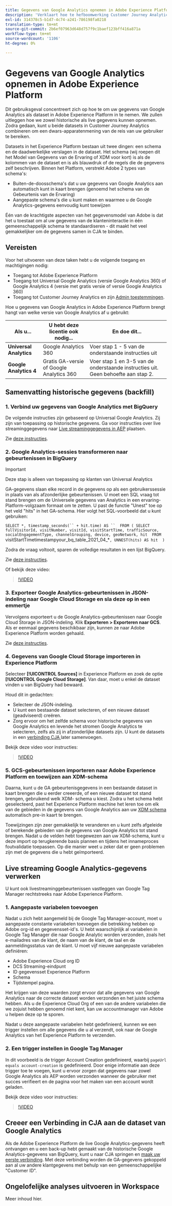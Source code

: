 ```yaml
---
title: Gegevens van Google Analytics opnemen in Adobe Experience Platform
description: 'Verklaart hoe te hefboomwerking Customer Journey Analytics (CJA) om uw Google Analytics en firebase gegevens in Adobe Experience Platform in te voeren. '
exl-id: 314378c5-b1d7-4c74-a241-786198fa0218
translation-type: tm+mt
source-git-commit: 2b6ef07963d648d757f9c1baef123bff416a871a
workflow-type: tm+mt
source-wordcount: '1106'
ht-degree: 0%

---
```



# Gegevens van Google Analytics opnemen in Adobe Experience Platform

Dit gebruiksgeval concentreert zich op hoe te om uw gegevens van Google Analytics als dataset in Adobe Experience Platform in te nemen. We zullen uitleggen hoe we zowel historische als live gegevens kunnen opnemen. Zodra gedaan, kunt u beide datasets in Customer Journey Analytics combineren om een dwars-apparatenmening van de reis van uw gebruiker te bereiken.

Datasets in het Experience Platform bestaan uit twee dingen: een schema en de daadwerkelijke verslagen in de dataset. Het schema (wij roepen dit het Model van Gegevens van de Ervaring of XDM voor kort) is als de kolommen van de dataset en is als blauwdruk of de regels die de gegevens zelf beschrijven. Binnen het Platform, verstrekt Adobe 2 types van schema&#39;s:

* Buiten-de-doosschema&#39;s dat u uw gegevens van Google Analytics aan automatisch kunt in kaart brengen (genoemd het schema van de Gebeurtenis van de Ervaring)
* Aangepaste schema&#39;s die u kunt maken en waarmee u de Google Analytics-gegevens eenvoudig kunt toewijzen

Één van de krachtigste aspecten van het gegevensmodel van Adobe is dat het u toestaat om al uw gegevens van de klanteninteractie in één gemeenschappelijk schema te standaardiseren - dit maakt het veel gemakkelijker om de gegevens samen in CJA te binden.

## Vereisten

Voor het uitvoeren van deze taken hebt u de volgende toegang en machtigingen nodig:

* Toegang tot Adobe Experience Platform
* Toegang tot Universal Google Analytics (versie Google Analytics 360) of Google Analytics 4 (versie met gratis versie of versie Google Analytics 360)
* Toegang tot Customer Journey Analytics en zijn [Admin toestemmingen](https://experienceleague.adobe.com/docs/analytics-platform/using/cja-overview/cja-overview.html?lang=en#admin-access-permissions).

Hoe u gegevens van Google Analytics in Adobe Experience Platform brengt hangt van welke versie van Google Analytics af u gebruikt:

| Als u... | U hebt deze licentie ook nodig... | En doe dit... |
| --- | --- | --- |
| **Universal Analytics** | Google Analytics 360 | Voer stap 1 - 5 van de onderstaande instructies uit |
| **Google Analytics 4** | Gratis GA-versie of Google Analytics 360 | Voer stap 1 en 3-5 van de onderstaande instructies uit. Geen behoefte aan stap 2. |

## Samenvatting historische gegevens (backfill)

### 1. Verbind uw gegevens van Google Analytics met BigQuery

De volgende instructies zijn gebaseerd op Universal Google Analytics. Zij zijn van toepassing op historische gegevens. Ga voor instructies over live streaminggegevens naar [Live streaminggegevens in AEP](https://experienceleague.adobe.com/docs/analytics-platform/using/cja-usecases/ga-to-cja.html?lang=en#ingest-live-streaming-google-analytics-data) plaatsen.

Zie [deze instructies](https://support.google.com/analytics/answer/3416092?hl=en).

### 2. Google Analytics-sessies transformeren naar gebeurtenissen in BigQuery

>[!IMPORTANT]
>
>Deze stap is alleen van toepassing op klanten van Universal Analytics

GA-gegevens slaan elke record in de gegevens op als een gebruikerssessie in plaats van als afzonderlijke gebeurtenissen. U moet een SQL vraag tot stand brengen om de Universele gegevens van Analytics in een ervaring-Platform-volgzaam formaat om te zetten. U past de functie &quot;Unest&quot; toe op het veld &quot;hits&quot; in het GA-schema. Hier volgt het SQL-voorbeeld dat u kunt gebruiken:

`SELECT
*,
timestamp_seconds(`` + hit.time) AS `` 
FROM
(
SELECT
fullVisitorId,
visitNumber,
visitId,
visitStartTime,
trafficSource,
socialEngagementType,
channelGrouping,
device,
geoNetwork,
hit 
FROM
`visitStartTimetimestampyour_bq_table_2021_04_*`,
UNNEST(hits) AS hit 
)`

Zodra de vraag voltooit, sparen de volledige resultaten in een lijst BigQuery.

Zie [deze instructies](https://support.google.com/analytics/answer/7029846?hl=en&amp;ref_topic=9359001#zippy=%2Cold-export-schema%2Cuse-this-script-to-migrate-existing-bigquery-datasets-from-the-old-export-schema-to-the-new-one%2Cscript-migration-scriptsql).

Of bekijk deze video:

>[!VIDEO](https://video.tv.adobe.com/v/332634)

### 3. Exporteer Google Analytics-gebeurtenissen in JSON-indeling naar Google Cloud Storage en sla deze op in een emmertje

Vervolgens exporteert u de Google Analytics-gebeurtenissen naar Google Cloud Storage in JSON-indeling. Klik **Exporteren > Exporteren naar GCS**. Als er eenmaal gegevens beschikbaar zijn, kunnen ze naar Adobe Experience Platform worden gehaald.

Zie [deze instructies](https://support.google.com/analytics/answer/3437719?hl=en&amp;ref_topic=3416089).

### 4. Gegevens van Google Cloud Storage importeren in Experience Platform

Selecteer **[!UICONTROL Sources]** in Experience Platform en zoek de optie **[!UICONTROL Google Cloud Storage]**. Van daar, moet u enkel de dataset vinden u van BigQuery had bewaard.

Houd dit in gedachten:

* Selecteer de JSON-indeling.
* U kunt een bestaande dataset selecteren, of een nieuwe dataset (geadviseerd) creëren.
* Zorg ervoor om het zelfde schema voor historische gegevens van Google Analytics en levende het stromen Google Analytics te selecteren, zelfs als zij in afzonderlijke datasets zijn. U kunt de datasets in een [verbinding CJA ](/help/connections/combined-dataset.md) later samenvoegen.


Bekijk deze video voor instructies:

>[!VIDEO](https://video.tv.adobe.com/v/332641)

### 5. GCS-gebeurtenissen importeren naar Adobe Experience Platform en toewijzen aan XDM-schema

Daarna, kunt u de GA gebeurtenisgegevens in een bestaande dataset in kaart brengen die u eerder creeerde, of een nieuwe dataset tot stand brengen, gebruikend welk XDM- schema u kiest. Zodra u het schema hebt geselecteerd, past het Experience Platform machine het leren toe om elk van de gebieden in de gegevens van Google Analytics aan uw [XDM schema](https://experienceleague.adobe.com/docs/experience-platform/xdm/home.html?lang=en#ui) automatisch pre-in kaart te brengen.

Toewijzingen zijn zeer gemakkelijk te veranderen en u kunt zelfs afgeleide of berekende gebieden van de gegevens van Google Analytics tot stand brengen. Nadat u de velden hebt toegewezen aan uw XDM-schema, kunt u deze import op terugkerende basis plannen en tijdens het innameproces foutvalidatie toepassen. Op die manier weet u zeker dat er geen problemen zijn met de gegevens die u hebt geïmporteerd.

## Live streaming Google Analytics-gegevens verwerken

U kunt ook livestreaminggebeurtenissen vastleggen van Google Tag Manager rechtstreeks naar Adobe Experience Platform.

### 1. Aangepaste variabelen toevoegen

Nadat u zich hebt aangemeld bij de Google Tag Manager-account, moet u aangepaste constante variabelen toevoegen die betrekking hebben op Adobe org-id en gegevensset-id&#39;s. U hebt waarschijnlijk al variabelen in Google Tag Manager die naar Google Analytic worden verzonden, zoals het e-mailadres van de klant, de naam van de klant, de taal en de aanmeldingsstatus van de klant. U moet vijf nieuwe aangepaste variabelen definiëren:

* Adobe Experience Cloud org ID
* DCS Streaming-eindpunt
* ID gegevensset Experience Platform
* Schema
* Tijdstempel pagina.

Het krijgen van deze waarden zorgt ervoor dat alle gegevens van Google Analytics naar de correcte dataset worden verzonden en het juiste schema hebben. Als u de Experience Cloud Org of een van de andere variabelen die we zojuist hebben genoemd niet kent, kan uw accountmanager van Adobe u helpen deze op te sporen.

Nadat u deze aangepaste variabelen hebt gedefinieerd, kunnen we een trigger instellen om alle gegevens die u al verzendt, ook naar de Google Analytics van het Experience Platform te verzenden.

### 2. Een trigger instellen in Google Tag Manager

In dit voorbeeld is de trigger Account Creation gedefinieerd, waarbij `pageUrl equals account-creation` is gedefinieerd. Door enige informatie aan deze trigger toe te voegen, kunt u ervoor zorgen dat gegevens naar zowel Google Analytics als AEP worden verzonden wanneer de gebruiker met succes verifieert en de pagina voor het maken van een account wordt geladen.

Bekijk deze video voor instructies:

>[!VIDEO](https://video.tv.adobe.com/v/332668)

## Creeer een Verbinding in CJA aan de dataset van Google Analytics

Als de Adobe Experience Platform de live Google Analytics-gegevens heeft ontvangen en u een back-up hebt gemaakt van de historische Google Analytics-gegevens van BigQuery, kunt u naar CJA springen en
[maak uw eerste verbinding](/help/connections/create-connection.md). Met deze verbinding worden de GA-gegevens gekoppeld aan al uw andere klantgegevens met behulp van een gemeenschappelijke &quot;Customer ID&quot;.

## Ongelofelijke analyses uitvoeren in Workspace

Meer inhoud hier.